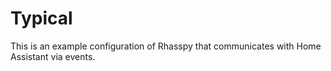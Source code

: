 # Typical

This is an example configuration of Rhasspy that communicates with Home Assistant via events.
